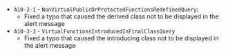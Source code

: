 - `A10-2-1` - `NonVirtualPublicOrProtectedFunctionsRedefinedQuery`:
  - Fixed a typo that caused the derived class not to be displayed in the alert message
- `A10-3-3` - `VirtualFunctionsIntroducedInFinalClassQuery`
  - Fixed a typo that caused the introducing class not to be displayed in the alert message
